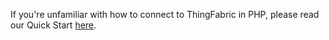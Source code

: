 If you're unfamiliar with how to connect to ThingFabric in PHP, please read our Quick Start [here](https://2lemetry.atlassian.net/wiki/display/KB/Quick+Start%3A+Connecting+to+ThingFabric+in+PHP).